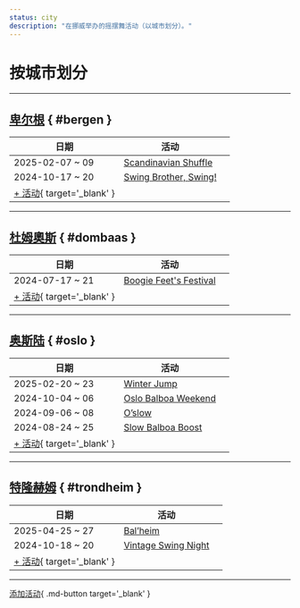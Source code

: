```yaml
---
status: city
description: "在挪威举办的摇摆舞活动（以城市划分）。"
---
```


# 按城市划分

---

## <a id=bergen></a>[卑尔根](#bergen) { #bergen }

| 日期 | 活动 | |
| --- | --- | --- |
| 2025-02-07 ~ 09 | [Scandinavian Shuffle](scandinavian-shuffle-2025.md) |  |
| 2024-10-17 ~ 20 | [Swing Brother, Swing!](swing-brother-swing-2024.md) |  |
| [+ 活动](https://github.com/swingdance/events/issues/new?assignees=&labels=add+event&projects=&template=02-add_entity.yml&title=%5B2024%2Fno%5D%20%3CName%3E&region=no&province=Bergen&city=Bergen&org_id=&date_starts=2024-&date_ends=2024-){ target='_blank' }

---

## <a id=dombaas></a>[杜姆奧斯](#dombaas) { #dombaas }

| 日期 | 活动 | |
| --- | --- | --- |
| 2024-07-17 ~ 21 | [Boogie Feet's Festival](boogie-feets-festival-2024.md) |  |
| [+ 活动](https://github.com/swingdance/events/issues/new?assignees=&labels=add+event&projects=&template=02-add_entity.yml&title=%5B2024%2Fno%5D%20%3CName%3E&region=no&province=Dombaas&city=Dombaas&org_id=&date_starts=2024-&date_ends=2024-){ target='_blank' }

---

## <a id=oslo></a>[奥斯陆](#oslo) { #oslo }

| 日期 | 活动 | |
| --- | --- | --- |
| 2025-02-20 ~ 23 | [Winter Jump](winter-jump-2025.md) |  |
| 2024-10-04 ~ 06 | [Oslo Balboa Weekend](oslo-balboa-weekend-2024.md) |  |
| 2024-09-06 ~ 08 | [O’slow](o-slow-2024.md) |  |
| 2024-08-24 ~ 25 | [Slow Balboa Boost](slow-balboa-boost-2024.md) |  |
| [+ 活动](https://github.com/swingdance/events/issues/new?assignees=&labels=add+event&projects=&template=02-add_entity.yml&title=%5B2024%2Fno%5D%20%3CName%3E&region=no&province=Oslo&city=Oslo&org_id=&date_starts=2024-&date_ends=2024-){ target='_blank' }

---

## <a id=trondheim></a>[特隆赫姆](#trondheim) { #trondheim }

| 日期 | 活动 | |
| --- | --- | --- |
| 2025-04-25 ~ 27 | [Bal’heim](bal-heim-2025.md) |  |
| 2024-10-18 ~ 20 | [Vintage Swing Night](vintage-swing-night-2024.md) |  |
| [+ 活动](https://github.com/swingdance/events/issues/new?assignees=&labels=add+event&projects=&template=02-add_entity.yml&title=%5B2024%2Fno%5D%20%3CName%3E&region=no&province=Trondheim&city=Trondheim&org_id=&date_starts=2024-&date_ends=2024-){ target='_blank' }

---

[添加活动](https://github.com/swingdance/events/issues/new?assignees=&labels=add+event&projects=&template=02-add_entity.yml&title=%5Bno%5D%20%3CName%3E&region=no&province=&city=&org_id=2024){ .md-button target='_blank' }
